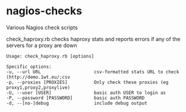 nagios-checks
=============

Various Nagios check scripts

check_haproxy.rb checks haproxy stats and reports errors if any of the servers for a proxy are down

    Usage: check_haproxy.rb [options]

    Specific options:
	-u, --url URL                    csv-formatted stats URL to check (http://demo.1wt.eu/;csv
    -p, --proxies [PROXIES]          Only check these proxies (eg proxy1,proxy2,proxylive)
    -U, --user [USER]                basic auth USER to login as
    -P, --password [PASSWORD]        basic auth PASSWORD
    -d, --[no-]debug                 include debug output
